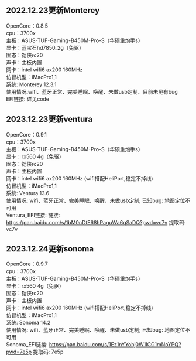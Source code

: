 ## 2022.12.23更新Monterey  
OpenCore：0.8.5  
cpu：3700x  
主板：ASUS-TUF-Gaming-B450M-Pro-S（华硕重炮手s）  
显卡：蓝宝石hd7850_2g（免驱）  
固态：铠侠rc20  
声卡：主板内置  
网卡：intel wifi6 ax200 160MHz  
仿冒机型：iMacPro1,1  
系统: Monterey 12.3.1  
使用情况:wifi、蓝牙正常、完美睡眠、唤醒、未做usb定制、目前未见有bug  
EFI链接: 详见code  


## 2023.12.23更新ventura  
OpenCore：0.9.1  
cpu：3700x  
主板：ASUS-TUF-Gaming-B450M-Pro-S（华硕重炮手s）  
显卡：rx560 4g（免驱）  
固态：铠侠rc20  
声卡：主板内置  
网卡：intel wifi6 ax200 160MHz  (wifi搭配HeliPort,稳定不掉线)  
仿冒机型：iMacPro1,1  
系统: Ventura 13.6  
使用情况: wifi、蓝牙正常、完美睡眠、唤醒、未做usb定制; 已知bug: 地图定位不可用  
Ventura_EFI链接: 链接: https://pan.baidu.com/s/1bM0nDtE68hPaguWa6qSaDQ?pwd=vc7v 提取码: vc7v  


## 2023.12.24更新sonoma  
OpenCore：0.9.7  
cpu：3700x  
主板：ASUS-TUF-Gaming-B450M-Pro-S（华硕重炮手s）  
显卡：rx560 4g（免驱）  
固态：铠侠rc20  
声卡：主板内置  
网卡：intel wifi6 ax200 160MHz  (wifi搭配HeliPort,稳定不掉线)  
仿冒机型：iMacPro1,1  
系统: Sonoma 14.2  
使用情况: wifi、蓝牙正常、完美睡眠、唤醒、未做usb定制; 已知bug: 地图定位不可用  
Sonoma_EFI链接: https://pan.baidu.com/s/1Ez1nYYohj0W1ICG1mNoYPQ?pwd=7e5p 提取码: 7e5p  
